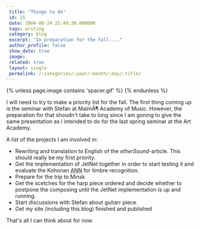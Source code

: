 ```yaml
---
 title: "Things to do"
 id: 15
 date: 2004-08-24 21:40:30.000000
 tags: writing
 category: blog
 excerpt: "In preparation for the fall...."
 author_profile: false
 show_date: true
 image: 
 related: true
 layout: single
 permalink: /:categories/:year/:month/:day/:title/
---
```

{% unless page.image contains 'spacer.gif' %}
{% endunless %}

I will need to try to make a priority list for the fall. The first thing coming up is the seminar with Stefan at MalmÃ¶ Academy of Music. However, the preparation for that shoudn't take to long since I am goning to give the same presentation as I intended to do for the last spring seminar at the Art Academy.


A list of the projects I am involved in:
<ul>
<li>Rewriting and translation to English of the <cite>etherSound</cite>-article. This should really be my first priority.</li>
<li>Get the implementation of JetNet together in order to start testing it and evaluate the Kohonan <acronym title="Artificial Neural Network">ANN</acronym> for timbre recognition.</li>
<li>Prepare for the trip to Minsk</li>
<li>Get the scetches for the harp piece ordered and decide whether to postpone the composing until the JetNet implementation is up and running.</li>
<li>Start discussions with Stefan about guitarr piece.</li>
<li>Get my site (including this blog) finished and published</li>
</ul>


That's all I can think about for now.
